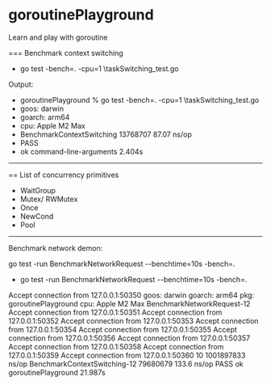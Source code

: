 # goroutinePlayground
Learn and play with goroutine


=== Benchmark context switching

* go test  -bench=. -cpu=1 \taskSwitching_test.go

Output:

* goroutinePlayground % go test  -bench=. -cpu=1 \taskSwitching_test.go
* goos: darwin
* goarch: arm64
* cpu: Apple M2 Max
* BenchmarkContextSwitching       13768707                87.07 ns/op
* PASS
* ok      command-line-arguments  2.404s

-----------------------------------------------
== List of concurrency primitives

* WaitGroup
* Mutex/ RWMutex
* Once
* NewCond
* Pool


-------------------------------------------------

Benchmark network demon:

go test -run BenchmarkNetworkRequest --benchtime=10s -bench=.

* go test -run BenchmarkNetworkRequest --benchtime=10s -bench=.

Accept connection from 127.0.0.1:50350
goos: darwin
goarch: arm64
pkg: goroutinePlayground
cpu: Apple M2 Max
BenchmarkNetworkRequest-12              Accept connection from 127.0.0.1:50351
Accept connection from 127.0.0.1:50352
Accept connection from 127.0.0.1:50353
Accept connection from 127.0.0.1:50354
Accept connection from 127.0.0.1:50355
Accept connection from 127.0.0.1:50356
Accept connection from 127.0.0.1:50357
Accept connection from 127.0.0.1:50358
Accept connection from 127.0.0.1:50359
Accept connection from 127.0.0.1:50360
10        1001897833 ns/op
BenchmarkContextSwitching-12            79680679               133.6 ns/op
PASS
ok      goroutinePlayground     21.987s
